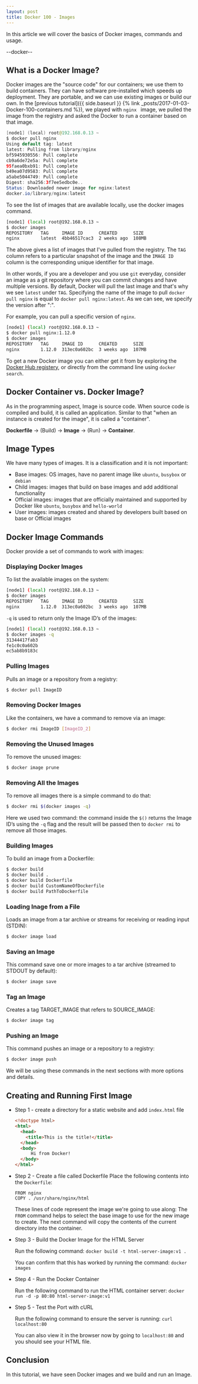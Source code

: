 ```yaml
---
layout: post
title: Docker 100 - Images
---
```


In this article we will cover the basics of Docker images, commands and usage.

--docker--

## What is a Docker Image?

Docker images are the "source code" for our containers; we use them to build containers. They can have software pre-installed which speeds up deployment. They are portable, and we can use existing images or build our own. In the [previous tutorial]({{ side.baseurl }} {% link _posts/2017-01-03-Docker-100-containers.md %}), we played with `nginx ` image, we pulled the image from the registry and asked the Docker to run a container based on that image. 

```java
[node1] (local) root@192.168.0.13 ~
$ docker pull nginx
Using default tag: latest
latest: Pulling from library/nginx
bf5945930556: Pull complete 
cb9a6de72e5a: Pull complete 
95faea0bxb91: Pull complete 
b49ea07d9583: Pull complete 
a5abe5044749: Pull complete 
Digest: sha256:3f7ee5edbc0e..
Status: Downloaded newer image for nginx:latest
docker.io/library/nginx:latest
```

To see the list of images that are available locally, use the docker images command.

```sh
[node1] (local) root@192.168.0.13 ~
$ docker images
REPOSITORY   TAG     IMAGE ID      CREATED      SIZE
nginx        latest  4bb46517cac3  2 weeks ago  108MB
```

The above gives a list of images that I've pulled from the registry. The `TAG` column refers to a particular snapshot of the image and the `IMAGE ID` column is the corresponding unique identifier for that image.

In other words, if you are a developer and you use `git` everyday, consider an image as a git repository where you can commit changes and have multiple versions. By default, Docker will pull the last image and that's why we see `latest` under `TAG`. Specifying the name of the image to pull `docker pull nginx` is equal to `docker pull nginx:latest`. As we can see, we specify the version after ":". 

For example, you can pull a specific version of `nginx`. 

```sh
[node1] (local) root@192.168.0.13 ~
$ docker pull nginx:1.12.0
$ docker images
REPOSITORY   TAG     IMAGE ID      CREATED      SIZE
nginx        1.12.0  313ec0a602bc  3 weeks ago  107MB
```

To get a new Docker image you can either get it from by exploring the [Docker Hub registery](https://hub.docker.com/explore/), or directly from the command line using `docker search`.

## Docker Container vs. Docker Image?

As in the programming aspect, Image is source code. When source code is compiled and build, it is called an application. Similar to that "when an instance is created for the image", it is called a "container".

**Dockerfile** → (Build) → **Image** → (Run) → **Container**.

## Image Types

We have many types of images. It is a classification and it is not important:

- Base images: OS images, have no parent image like `ubuntu`, `busybox` or `debian`
- Child images: images that build on base images and add additional functionality
- Official images: images that are officially maintained and supported by Docker like `ubuntu`, `busybox` and `hello-world`
- User images: images created and shared by developers built based on base or Official images

## Docker Image Commands

Docker provide a set of commands to work with images:

### Displaying Docker Images

To list the available images on the system:

```sh
[node1] (local) root@192.168.0.13 ~
$ docker images
REPOSITORY   TAG     IMAGE ID      CREATED      SIZE
nginx        1.12.0  313ec0a602bc  3 weeks ago  107MB
```

`-q`  is used to return only the Image ID’s of the images:

```sh
[node1] (local) root@192.168.0.13 ~
$ docker images -q 
31344417fab3
fe1c0c0a602b
ec5ab8b9183c
```

### Pulling Images

Pulls an image or a repository from a registry:

```sh
$ docker pull ImageID
```

### Removing Docker Images

Like the containers, we have a command to remove via an image:

```sh
$ docker rmi ImageID [ImageID_2]
```

### Removing the Unused Images

To remove the unused images:

```sh
$ docker image prune
```

### Removing All the Images 

To remove all images there is a simple command to do that:

```sh
$ docker rmi $(docker images -q)
```

Here we used two command: the command inside the `$()` returns the Image ID’s using the  `-q` flag and the result will be passed then to `docker rmi` to remove all those images.

### Building Images

To build an image from a Dockerfile:

```sh
$ docker build
$ docker build .
$ docker build Dockerfile
$ docker build CustomNameOfDockerfile
$ docker build PathToDockerfile
```

### Loading Inage from a File

Loads an image from a tar archive or streams for receiving or reading input (STDIN):

```sh
$ docker image load
```

### Saving an Image

This command save one or more images to a tar archive (streamed to STDOUT by default):

```sh
$ docker image save
```

### Tag an Image

Creates a tag TARGET_IMAGE that refers to SOURCE_IMAGE:

```sh
$ docker image tag
```

### Pushing an Image

This command pushes an image or a repository to a registry:

```sh
$ docker image push
```

We will be using these commands in the next sections with more options and details.

## Creating and Running First Image

- Step 1 - create a directory for a static website and add `index.html` file
  ```html
  <!doctype html>
  <html>
    <head>
      <title>This is the title!</title>
    </head>
    <body>
        Hi from Docker!
    </body>
  </html>
  ```

- Step 2 - Create a file called Dockerfile
  Place the following contents into the `Dockerfile`:
  
  ```docke
  FROM nginx
  COPY . /usr/share/nginx/html
  ```
  These lines of code represent the image we're going to use along: The `FROM` command helps to select the base image to use for the new image to create. The next command will copy the contents of the current directory into the container.
  
- Step 3 - Build the Docker Image for the HTML Server

  Run the following command: `docker build -t html-server-image:v1 .`

  You can confirm that this has worked by running the command: `docker images`

- Step 4 - Run the Docker Container

  Run the following command to run the HTML container server: `docker run -d -p 80:80 html-server-image:v1`

- Step 5 - Test the Port with cURL

  Run the following command to ensure the server is running: `curl localhost:80`

  You can also view it in the browser now by going to `localhost:80` and you should see your HTML file.

## Conclusion

In this tutorial, we have seen Docker images and we build and run an Image.